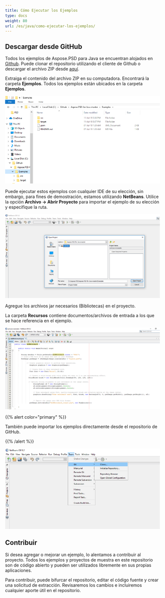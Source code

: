 ```yaml
---
title: Cómo Ejecutar los Ejemplos
type: docs
weight: 80
url: /es/java/como-ejecutar-los-ejemplos/
---
```


## **Descargar desde GitHub**
Todos los ejemplos de Aspose.PSD para Java se encuentran alojados en [Github](https://github.com/aspose-psd/Aspose.PSD-for-Java). Puede clonar el repositorio utilizando el cliente de Github o descargar el archivo ZIP desde [aquí](https://github.com/aspose-psd/Aspose.PSD-for-Java/archive/master.zip).

Extraiga el contenido del archivo ZIP en su computadora. Encontrará la carpeta **Ejemplos**. Todos los ejemplos están ubicados en la carpeta **Ejemplos**.

![todo:image_alt_text](how-to-run-the-examples_1.png)

Puede ejecutar estos ejemplos con cualquier IDE de su elección, sin embargo, para fines de demostración, estamos utilizando **NetBeans**. Utilice la opción **Archivo -> Abrir Proyecto** para importar el ejemplo de su elección y especifique la ruta.

![todo:image_alt_text](how-to-run-the-examples_2.png)

Agregue los archivos jar necesarios (Bibliotecas) en el proyecto.

La carpeta **Recursos** contiene documentos/archivos de entrada a los que se hace referencia en el ejemplo.

![todo:image_alt_text](how-to-run-the-examples_3.png)

{{% alert color="primary" %}} 

También puede importar los ejemplos directamente desde el repositorio de GitHub.

{{% /alert %}} 

![todo:image_alt_text](how-to-run-the-examples_4.png)

## **Contribuir**
Si desea agregar o mejorar un ejemplo, lo alentamos a contribuir al proyecto. Todos los ejemplos y proyectos de muestra en este repositorio son de código abierto y pueden ser utilizados libremente en sus propias aplicaciones.

Para contribuir, puede bifurcar el repositorio, editar el código fuente y crear una solicitud de extracción. Revisaremos los cambios e incluiremos cualquier aporte útil en el repositorio.
